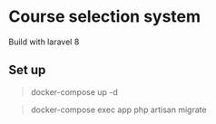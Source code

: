 # Course selection system

Build with laravel 8

## Set up

> docker-compose up -d

> docker-compose exec app php artisan migrate
